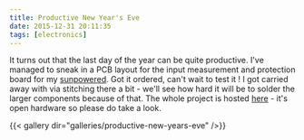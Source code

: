 ```yaml
---
title: Productive New Year's Eve
date: 2015-12-31 20:11:35
tags: [electronics]
---
```


It turns out that the last day of the year can be quite productive. I've
managed to sneak in a PCB layout for the input measurement and
protection board for my [sunpowered](/series/sunpowered). Got it
ordered, can't wait to test it ! I got carried away with via stitching
there a bit - we'll see how hard it will be to solder the larger
components because of that. The whole project is hosted
[here](https://github.com/cyplo/sunpowered/tree/master/electronics) - it's
open hardware so please do take a look.

{{< gallery dir="galleries/productive-new-years-eve" />}}

